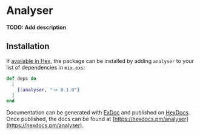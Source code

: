 # Analyser

**TODO: Add description**

## Installation

If [available in Hex](https://hex.pm/docs/publish), the package can be installed
by adding `analyser` to your list of dependencies in `mix.exs`:

```elixir
def deps do
  [
    {:analyser, "~> 0.1.0"}
  ]
end
```

Documentation can be generated with [ExDoc](https://github.com/elixir-lang/ex_doc)
and published on [HexDocs](https://hexdocs.pm). Once published, the docs can
be found at [https://hexdocs.pm/analyser](https://hexdocs.pm/analyser).

